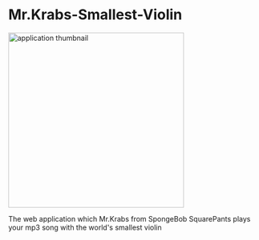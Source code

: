 # Mr.Krabs-Smallest-Violin
<img align="center" width="350" src="/home/programming/Mr.Krabs-Smallest-Violin/mr-krab-smallest-violin/src/main/resources/static/world's_smallest_violin_thumbnail.webp" alt="application thumbnail" />


The web application which Mr.Krabs from SpongeBob SquarePants plays your mp3 song with the world's smallest violin

